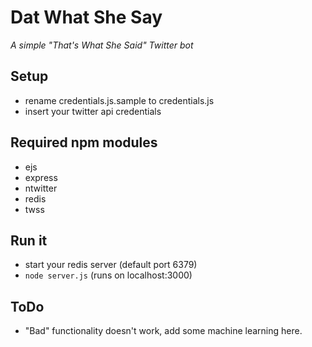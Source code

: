 Dat What She Say
================
*A simple "That's What She Said" Twitter bot*

Setup
-----

* rename credentials.js.sample to credentials.js
* insert your twitter api credentials

Required npm modules
--------------------
* ejs
* express
* ntwitter
* redis
* twss

Run it
------
* start your redis server (default port 6379)
* `node server.js` (runs on localhost:3000)

ToDo
----
* "Bad" functionality doesn't work, add some machine learning here.